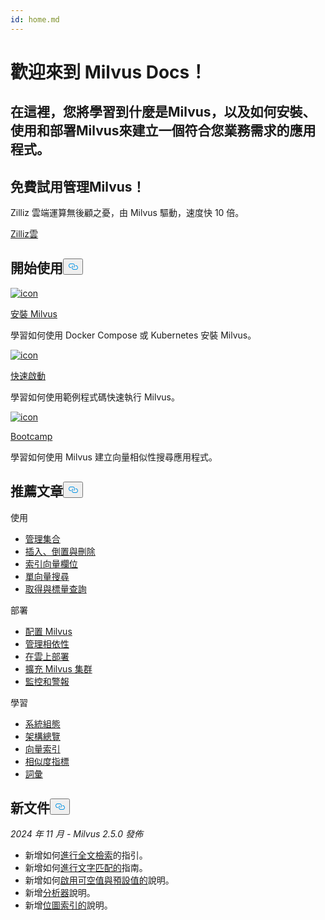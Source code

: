 ```yaml
---
id: home.md
---
```

<div class="doc-h1-wrapper">
<p><h1 class="title">
歡迎來到 Milvus Docs！</h1></p>
<p><h2 class="sub-title">
在這裡，您將學習到什麼是Milvus，以及如何安裝、使用和部署Milvus來建立一個符合您業務需求的應用程式。</h2></p>
</div>
<div class="doc-home-promotion-wrapper">
  <div class="promotion-content">
    <h2 class="promotion-title">免費試用管理Milvus！</h2>
    <p class="promotion-desc">Zilliz 雲端運算無後顧之憂，由 Milvus 驅動，速度快 10 倍。</p>
  </div>
  <div class="cta-wrapper">
   <a class="cta-global" href="https://cloud.zilliz.com/signup?utm_source=partner&utm_medium=referral&utm_campaign=2025-02-24_doc_home_milvus.io">Zilliz雲</a></div>
</div>
<h2 id="Get-Started" class="common-anchor-header">開始使用<button data-href="#Get-Started" class="anchor-icon" translate="no">
      <svg translate="no"
        aria-hidden="true"
        focusable="false"
        height="20"
        version="1.1"
        viewBox="0 0 16 16"
        width="16"
      >
        <path
          fill="#0092E4"
          fill-rule="evenodd"
          d="M4 9h1v1H4c-1.5 0-3-1.69-3-3.5S2.55 3 4 3h4c1.45 0 3 1.69 3 3.5 0 1.41-.91 2.72-2 3.25V8.59c.58-.45 1-1.27 1-2.09C10 5.22 8.98 4 8 4H4c-.98 0-2 1.22-2 2.5S3 9 4 9zm9-3h-1v1h1c1 0 2 1.22 2 2.5S13.98 12 13 12H9c-.98 0-2-1.22-2-2.5 0-.83.42-1.64 1-2.09V6.25c-1.09.53-2 1.84-2 3.25C6 11.31 7.55 13 9 13h4c1.45 0 3-1.69 3-3.5S14.5 6 13 6z"
        ></path>
      </svg>
    </button></h2><div class="card-wrapper">
<div class="start_card_container">
  
   <a href="/docs/zh-hant/install_standalone-docker.md"> <img translate="no" src="/docs/v2.5.x/assets/home_install.svg" alt="icon" />
   </a> <a href="/docs/zh-hant/install_standalone-docker.md"> <p class="link-btn">安裝 Milvus</p> </a><p>學習如何使用 Docker Compose 或 Kubernetes 安裝 Milvus。</p>
</div>
<div class="start_card_container">
  
   <a href="/docs/zh-hant/quickstart.md"> <img translate="no" src="/docs/v2.5.x/assets/home_quick_start.svg" alt="icon" />
   </a> <a href="/docs/zh-hant/quickstart.md"> <p class="link-btn">快速啟動</p> </a><p>學習如何使用範例程式碼快速執行 Milvus。</p>
</div>
<div class="start_card_container">
  
   <a href="/bootcamp"> <img translate="no" src="/docs/v2.5.x/assets/home_bootcamp.svg" alt="icon" />
   </a> <a href="/bootcamp"> <p class="link-btn">Bootcamp</p> </a><p>
  學習如何使用 Milvus 建立向量相似性搜尋應用程式。  </p>
</div>
</div>
<h2 id="Recommended-articles" class="common-anchor-header">推薦文章<button data-href="#Recommended-articles" class="anchor-icon" translate="no">
      <svg translate="no"
        aria-hidden="true"
        focusable="false"
        height="20"
        version="1.1"
        viewBox="0 0 16 16"
        width="16"
      >
        <path
          fill="#0092E4"
          fill-rule="evenodd"
          d="M4 9h1v1H4c-1.5 0-3-1.69-3-3.5S2.55 3 4 3h4c1.45 0 3 1.69 3 3.5 0 1.41-.91 2.72-2 3.25V8.59c.58-.45 1-1.27 1-2.09C10 5.22 8.98 4 8 4H4c-.98 0-2 1.22-2 2.5S3 9 4 9zm9-3h-1v1h1c1 0 2 1.22 2 2.5S13.98 12 13 12H9c-.98 0-2-1.22-2-2.5 0-.83.42-1.64 1-2.09V6.25c-1.09.53-2 1.84-2 3.25C6 11.31 7.55 13 9 13h4c1.45 0 3-1.69 3-3.5S14.5 6 13 6z"
        ></path>
      </svg>
    </button></h2><div class="doc-home-recommend-section">
<div class="recomment-item">
  <p>使用</p>
<ul>
<li><a href="/docs/zh-hant/manage-collections.md">管理集合</a></li>
<li><a href="/docs/zh-hant/insert-update-delete.md">插入、倒置與刪除</a></li>
<li><a href="/docs/zh-hant/index-vector-fields.md">索引向量欄位</a></li>
<li><a href="/docs/zh-hant/single-vector-search.md">單向量搜尋</a></li>
<li><a href="/docs/zh-hant/get-and-scalar-query.md">取得與標量查詢</a></li>
</ul>
</div>
<div class="recomment-item">
  <p>部署</p>
<ul>
<li><a href="/docs/zh-hant/configure-docker.md">配置 Milvus</a></li>
<li><a href="/docs/zh-hant/deploy_s3.md">管理相依性</a></li>
<li><a href="/docs/zh-hant/eks.md">在雲上部署</a></li>
<li><a href="/docs/zh-hant/scaleout.md">擴充 Milvus 集群</a></li>
<li><a href="/docs/zh-hant/monitor_overview.md">監控和警報</a></li>
</ul>
</div>
<div class="recomment-item">
  <p>學習</p>
<ul>
<li><a href="/docs/zh-hant/system_configuration.md">系統組態</a></li>
<li><a href="/docs/zh-hant/architecture_overview.md">架構總覽</a></li>
<li><a href="/docs/zh-hant/index.md">向量索引</a></li>
<li><a href="/docs/zh-hant/metric.md">相似度指標</a></li>
<li><a href="/docs/zh-hant/glossary.md">詞彙</a></li>
</ul>
</div>
</div>
<div class="doc-home-what-is-new">
<h2 id="Whats-new-in-docs" class="common-anchor-header">新文件<button data-href="#Whats-new-in-docs" class="anchor-icon" translate="no">
      <svg translate="no"
        aria-hidden="true"
        focusable="false"
        height="20"
        version="1.1"
        viewBox="0 0 16 16"
        width="16"
      >
        <path
          fill="#0092E4"
          fill-rule="evenodd"
          d="M4 9h1v1H4c-1.5 0-3-1.69-3-3.5S2.55 3 4 3h4c1.45 0 3 1.69 3 3.5 0 1.41-.91 2.72-2 3.25V8.59c.58-.45 1-1.27 1-2.09C10 5.22 8.98 4 8 4H4c-.98 0-2 1.22-2 2.5S3 9 4 9zm9-3h-1v1h1c1 0 2 1.22 2 2.5S13.98 12 13 12H9c-.98 0-2-1.22-2-2.5 0-.83.42-1.64 1-2.09V6.25c-1.09.53-2 1.84-2 3.25C6 11.31 7.55 13 9 13h4c1.45 0 3-1.69 3-3.5S14.5 6 13 6z"
        ></path>
      </svg>
    </button></h2><p><em>2024 年 11 月 - Milvus 2.5.0 發佈</em></p>
<ul>
<li>新增如何<a href="/docs/zh-hant/full-text-search.md">進行全文檢索</a>的指引。</li>
<li>新增如何<a href="/docs/zh-hant/keyword-match.md">進行文字匹配的</a>指南。</li>
<li>新增如何<a href="/docs/zh-hant/nullable-and-default.md">啟用可空值與預設值的</a>說明。</li>
<li>新增<a href="/docs/zh-hant/analyzer-overview.md">分析器</a>說明。</li>
<li>新增<a href="/docs/zh-hant/bitmap.md">位圖索引的</a>說明。</li>
</ul>
</div>
